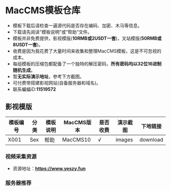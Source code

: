 # MacCMS模板仓库
- 模板下载后请检查一遍源代码是否存在编码、加密、木马等信息。
- 下载请先阅读“模板说明”或“帮助”文件。
- 模板并非免费提供，影视模版(**10RMB或2USDT一套**)，叉站模版(**50RMB或8USDT一套**)。
- 收费是因为我花费了大量时间来收集和整理MacCMS模板，这是不可忽视的成本。
- 每组模板的压缩包都配备了一个独特的解压密码，**所有密码均以32位16进制随机生成**。
- 暂**无实际演示地址**，参考下方截图。
- 可付费带搭建影视网站(自备服务器和域名)。
- 联系蝙蝠iD:**11519572**

## 影视模版
|模板编号|分类|模板说明|MacCMS版本|是否收费|演示截图|下地链接|
|-|-|-|-|-|-|-|
|X001|Sex|帮助|MacCMS10|√|images|download|

### 视频采集资源
- 资源地址：**https://www.yeszy.fun**

### 服务器推荐
